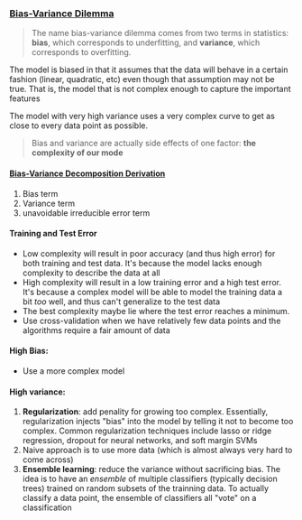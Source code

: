 
### [Bias-Variance Dilemma][1]
> The name bias-variance dilemma comes from two terms in statistics: **bias**, which corresponds to underfitting, and **variance**, which corresponds to overfitting.

The model is biased in that it assumes that the data will behave in a certain fashion (linear, quadratic, etc) even though that assumption may not be true. That is, the model that is not complex enough to capture the important features

The model with very high variance uses a very complex curve to get as close to every data point as possible.

> Bias and variance are actually side effects of one factor: **the complexity of our mode**

#### [Bias-Variance Decomposition Derivation][2]
1. Bias term
2. Variance term
3. unavoidable irreducible error term

#### Training and Test Error
* Low complexity will result in poor accuracy (and thus high error) for both training and test data. It's because the model lacks enough complexity to describe the data at all
* High complexity will result in a low training error and a high test error. It's because a complex model will be able to model the training data a bit *too* well, and thus can't generalize to the test data
* The best complexity maybe lie where the test error reaches a minimum.
* Use cross-validation when we have relatively few data points and the algorithms require a fair amount of data

#### High Bias:
* Use a more complex model

#### High variance:
1. **Regularization**: add penality for growing too complex. Essentially, regularization injects "bias" into the model by telling it not to become too complex. Common regularization techniques include lasso or ridge regression, dropout for neural networks, and soft margin SVMs
2. Naive approach is to use more data (which is almost always very hard to come across)
3. **Ensemble learning**: reduce the variance without sacrificing bias. The idea is to have an *ensemble* of multiple classifiers (typically decision trees) trained on random subsets of the trainning data. To actually classify a data point, the ensemble of classifiers all "vote" on a classification

[1]: https://ml.berkeley.edu/blog/2017/07/13/tutorial-4/
[2]: https://en.wikipedia.org/wiki/Bias%E2%80%93variance_tradeoff#Derivation